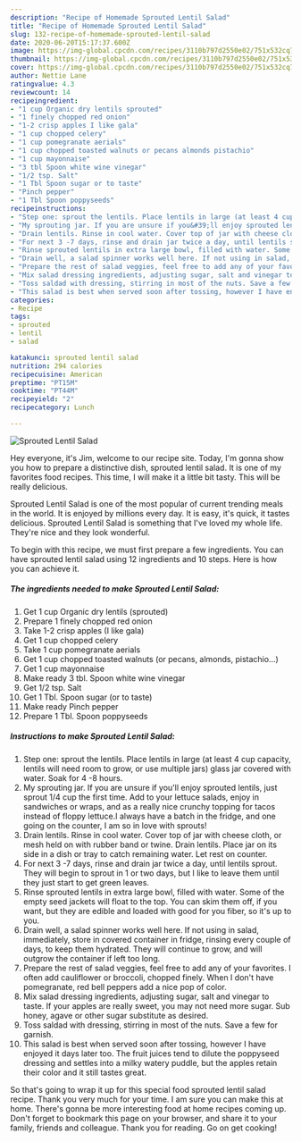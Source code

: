 ```yaml
---
description: "Recipe of Homemade Sprouted Lentil Salad"
title: "Recipe of Homemade Sprouted Lentil Salad"
slug: 132-recipe-of-homemade-sprouted-lentil-salad
date: 2020-06-20T15:17:37.600Z
image: https://img-global.cpcdn.com/recipes/3110b797d2550e02/751x532cq70/sprouted-lentil-salad-recipe-main-photo.jpg
thumbnail: https://img-global.cpcdn.com/recipes/3110b797d2550e02/751x532cq70/sprouted-lentil-salad-recipe-main-photo.jpg
cover: https://img-global.cpcdn.com/recipes/3110b797d2550e02/751x532cq70/sprouted-lentil-salad-recipe-main-photo.jpg
author: Nettie Lane
ratingvalue: 4.3
reviewcount: 14
recipeingredient:
- "1 cup Organic dry lentils sprouted"
- "1 finely chopped red onion"
- "1-2 crisp apples I like gala"
- "1 cup chopped celery"
- "1 cup pomegranate aerials"
- "1 cup chopped toasted walnuts or pecans almonds pistachio"
- "1 cup mayonnaise"
- "3 tbl Spoon white wine vinegar"
- "1/2 tsp. Salt"
- "1 Tbl Spoon sugar or to taste"
- "Pinch pepper"
- "1 Tbl Spoon poppyseeds"
recipeinstructions:
- "Step one: sprout the lentils. Place lentils in large (at least 4 cup capacity, lentils will need room to grow, or use multiple jars) glass jar covered with water. Soak for 4 -8 hours."
- "My sprouting jar. If you are unsure if you&#39;ll enjoy sprouted lentils, just sprout 1/4 cup the first time. Add to your lettuce salads, enjoy in sandwiches or wraps, and as a really nice crunchy topping for tacos instead of floppy lettuce.I always have a batch in the fridge, and one going on the counter, I am so in love with sprouts!"
- "Drain lentils. Rinse in cool water. Cover top of jar with cheese cloth, or mesh held on with rubber band or twine. Drain lentils. Place jar on its side in a dish or tray to catch remaining water. Let rest on counter."
- "For next 3 -7 days, rinse and drain jar twice a day, until lentils sprout. They will begin to sprout in 1 or two days, but I like to leave them until they just start to get green leaves."
- "Rinse sprouted lentils in extra large bowl, filled with water. Some of the empty seed jackets will float to the top. You can skim them off, if you want, but they are edible and loaded with good for you fiber, so it&#39;s up to you."
- "Drain well, a salad spinner works well here. If not using in salad, immediately, store in covered container in fridge, rinsing every couple of days, to keep them hydrated. They will continue to grow, and will outgrow the container if left too long."
- "Prepare the rest of salad veggies, feel free to add any of your favorites. I often add cauliflower or broccoli, chopped finely. When I don&#39;t have pomegranate, red bell peppers add a nice pop of color."
- "Mix salad dressing ingredients, adjusting sugar, salt and vinegar to taste. If your apples are really sweet, you may not need more sugar. Sub honey, agave or other sugar substitute as desired."
- "Toss saldad with dressing, stirring in most of the nuts. Save a few for garnish."
- "This salad is best when served soon after tossing, however I have enjoyed it days later too. The fruit juices tend to dilute the poppyseed dressing and settles into a milky watery puddle, but the apples retain their color and it still tastes great."
categories:
- Recipe
tags:
- sprouted
- lentil
- salad

katakunci: sprouted lentil salad 
nutrition: 294 calories
recipecuisine: American
preptime: "PT15M"
cooktime: "PT44M"
recipeyield: "2"
recipecategory: Lunch

---
```



![Sprouted Lentil Salad](https://img-global.cpcdn.com/recipes/3110b797d2550e02/751x532cq70/sprouted-lentil-salad-recipe-main-photo.jpg)

Hey everyone, it's Jim, welcome to our recipe site. Today, I'm gonna show you how to prepare a distinctive dish, sprouted lentil salad. It is one of my favorites food recipes. This time, I will make it a little bit tasty. This will be really delicious.



Sprouted Lentil Salad is one of the most popular of current trending meals in the world. It is enjoyed by millions every day. It is easy, it's quick, it tastes delicious. Sprouted Lentil Salad is something that I've loved my whole life. They're nice and they look wonderful.


To begin with this recipe, we must first prepare a few ingredients. You can have sprouted lentil salad using 12 ingredients and 10 steps. Here is how you can achieve it.

##### The ingredients needed to make Sprouted Lentil Salad:

1. Get 1 cup Organic dry lentils (sprouted)
1. Prepare 1 finely chopped red onion
1. Take 1-2 crisp apples (I like gala)
1. Get 1 cup chopped celery
1. Take 1 cup pomegranate aerials
1. Get 1 cup chopped toasted walnuts (or pecans, almonds, pistachio...)
1. Get 1 cup mayonnaise
1. Make ready 3 tbl. Spoon white wine vinegar
1. Get 1/2 tsp. Salt
1. Get 1 Tbl. Spoon sugar (or to taste)
1. Make ready Pinch pepper
1. Prepare 1 Tbl. Spoon poppyseeds




##### Instructions to make Sprouted Lentil Salad:

1. Step one: sprout the lentils. Place lentils in large (at least 4 cup capacity, lentils will need room to grow, or use multiple jars) glass jar covered with water. Soak for 4 -8 hours.
1. My sprouting jar. If you are unsure if you&#39;ll enjoy sprouted lentils, just sprout 1/4 cup the first time. Add to your lettuce salads, enjoy in sandwiches or wraps, and as a really nice crunchy topping for tacos instead of floppy lettuce.I always have a batch in the fridge, and one going on the counter, I am so in love with sprouts!
1. Drain lentils. Rinse in cool water. Cover top of jar with cheese cloth, or mesh held on with rubber band or twine. Drain lentils. Place jar on its side in a dish or tray to catch remaining water. Let rest on counter.
1. For next 3 -7 days, rinse and drain jar twice a day, until lentils sprout. They will begin to sprout in 1 or two days, but I like to leave them until they just start to get green leaves.
1. Rinse sprouted lentils in extra large bowl, filled with water. Some of the empty seed jackets will float to the top. You can skim them off, if you want, but they are edible and loaded with good for you fiber, so it&#39;s up to you.
1. Drain well, a salad spinner works well here. If not using in salad, immediately, store in covered container in fridge, rinsing every couple of days, to keep them hydrated. They will continue to grow, and will outgrow the container if left too long.
1. Prepare the rest of salad veggies, feel free to add any of your favorites. I often add cauliflower or broccoli, chopped finely. When I don&#39;t have pomegranate, red bell peppers add a nice pop of color.
1. Mix salad dressing ingredients, adjusting sugar, salt and vinegar to taste. If your apples are really sweet, you may not need more sugar. Sub honey, agave or other sugar substitute as desired.
1. Toss saldad with dressing, stirring in most of the nuts. Save a few for garnish.
1. This salad is best when served soon after tossing, however I have enjoyed it days later too. The fruit juices tend to dilute the poppyseed dressing and settles into a milky watery puddle, but the apples retain their color and it still tastes great.




So that's going to wrap it up for this special food sprouted lentil salad recipe. Thank you very much for your time. I am sure you can make this at home. There's gonna be more interesting food at home recipes coming up. Don't forget to bookmark this page on your browser, and share it to your family, friends and colleague. Thank you for reading. Go on get cooking!
